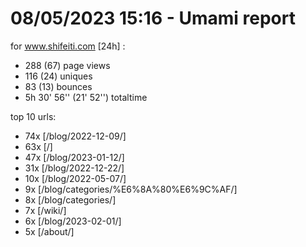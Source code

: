 # 08/05/2023 15:16 - Umami report
for www.shifeiti.com [24h] :

 - 288 (67) page views
 - 116 (24) uniques
 - 83 (13) bounces
 - 5h 30' 56'' (21' 52'') totaltime


top 10 urls:
 - 74x [/blog/2022-12-09/]
 - 63x [/]
 - 47x [/blog/2023-01-12/]
 - 31x [/blog/2022-12-22/]
 - 10x [/blog/2022-05-07/]
 - 9x [/blog/categories/%E6%8A%80%E6%9C%AF/]
 - 8x [/blog/categories/]
 - 7x [/wiki/]
 - 6x [/blog/2023-02-01/]
 - 5x [/about/]



